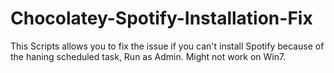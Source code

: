 # Chocolatey-Spotify-Installation-Fix
This Scripts allows you to fix the issue if you can't install Spotify because of the haning scheduled task, Run as Admin.  Might not work on Win7.
